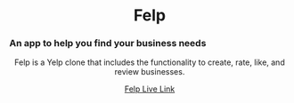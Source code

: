 <h1 align='center'>Felp</h1>

<h3>An app to help you find your business needs</h3>

<p align=center>Felp is a Yelp clone that includes the functionality to create, rate, like, and review businesses.</p>

<p align=center><a href='https://felp-aa.herokuapp.com/'>Felp Live Link</p>
